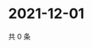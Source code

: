 # 2021-12-01

共 0 条

<!-- BEGIN WEIBO -->
<!-- 最后更新时间 Wed Dec 01 2021 13:14:13 GMT+0800 (China Standard Time) -->

<!-- END WEIBO -->
